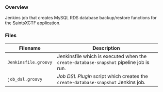 ### Overview

Jenkins job that creates MySQL RDS database backup/restore functions for the SaintsXCTF application.

### Files

| Filename                  | Description                                                                              |
|---------------------------|------------------------------------------------------------------------------------------|
| `Jenkinsfile.groovy`      | Jenkinsfile which is executed when the `create-database-snapshot` pipeline job is run.   |
| `job_dsl.groovy`          | *Job DSL Plugin* script which creates the `create-database-snapshot` Jenkins job.        |